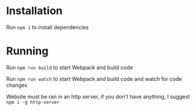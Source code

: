 # **Installation**

Run `npm i` to install dependencies

# **Running**

Run `npm run build` to start Webpack and build code

Run `npm run watch` to start Webpack and build code and watch for code changes

Website must be ran in an http server, if you don't have anything, I suggest `npm i -g http-server`
